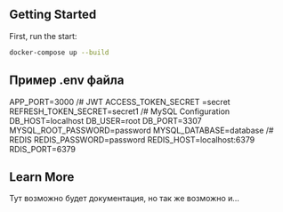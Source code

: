## Getting Started

First, run the start:

```bash
docker-compose up --build
```

## Пример .env файла

APP_PORT=3000
/# JWT
ACCESS_TOKEN_SECRET =secret
REFRESH_TOKEN_SECRET=secret1
/# MySQL Configuration
DB_HOST=localhost
DB_USER=root
DB_PORT=3307
MYSQL_ROOT_PASSWORD=password
MYSQL_DATABASE=database
/# REDIS
REDIS_PASSWORD=password
REDIS_HOST=localhost:6379
RDIS_PORT=6379

## Learn More

Тут возможно будет документация, но так же возможно и...

